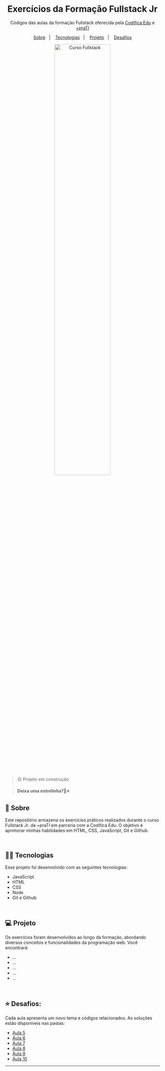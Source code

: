 
<h1 align="center">Exercícios da Formação Fullstack Jr</h1>

<p align="center">
Códigos das aulas da formação Fullstack oferecida pela <a href="https://www.codificaedu.com.br/" target="_blank">Codifica Edu</a> e <a href="https://www.maisprati.com.br/" target="_blank">+praTI<a/>
</p>

<p align="center">
  <a href="#-sobre">Sobre</a>&nbsp;&nbsp;&nbsp;|&nbsp;&nbsp;&nbsp
  <a href="#-tecnologias">Tecnologias</a>&nbsp;&nbsp;&nbsp;|&nbsp;&nbsp;&nbsp;
  <a href="#-projeto">Projeto</a>&nbsp;&nbsp;&nbsp;|&nbsp;&nbsp;&nbsp;
  <a href="#-desafios">Desafios</a>
<br>

<p align="center">
  <img alt="Curso Fullstack" src="https://miro.medium.com/v2/resize:fit:900/1*8CM8xyu2U-fs8mS_adV0lg.jpeg" width="60%">
</p>

<br> 

>🟡 Projeto em construção

> <strong>Deixa uma estrelinha?🙏⭐</strong>

## 🌼 Sobre

<p>
Este repositório armazena os exercícios práticos realizados durante o curso Fullstack Jr. da +praTI em parceria com a Codifica Edu. O objetivo é aprimorar minhas habilidades em HTML, CSS, JavaScript, Git e Github.
</p>

<br>

## 👩‍💻 Tecnologias

<p>
Esse projeto foi desenvolvido com as seguintes tecnologias:

- JavaScript
- HTML
- CSS
- Node
- Git e Github
</p>

<br>

## 💻 Projeto

<p>
Os exercícios foram desenvolvidos ao longo da formação, abordando diversos conceitos e funcionalidades da programação web. Você encontrará:

- ...
- ...
- ...
- ...
- ...
</p>

<br>

## ⭐ Desafios:

<p>
Cada aula apresenta um novo tema e códigos relacionados. As soluções estão disponíveis nas pastas:
  
  - <a href="./aula-5/script.js">Aula 5</a>
  - <a href="./aula-6/script.js">Aula 6</a>
  - <a href="./aula-7/script.js">Aula 7</a>
  - <a href="./aula-8/script.js">Aula 8</a>
  - <a href="./aula-9/script.js">Aula 9</a>
  - <a href="./aula-10/script.js">Aula 10</a>
  
</p>

<hr>
<br>
